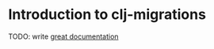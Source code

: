 # Introduction to clj-migrations

TODO: write [great documentation](http://jacobian.org/writing/what-to-write/)
